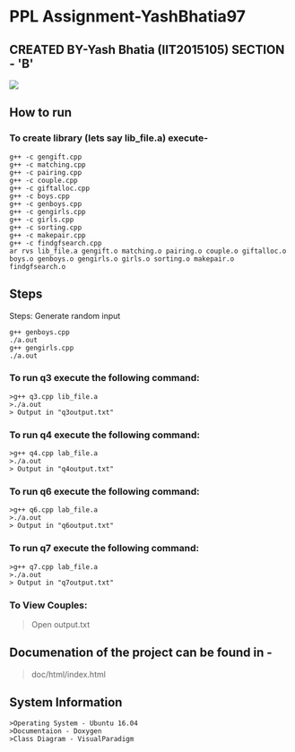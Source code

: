 # PPL Assignment-YashBhatia97
## CREATED BY-Yash Bhatia (IIT2015105) SECTION - 'B'
<img src="https://img.shields.io/badge/language-C++-brightgreen.svg"/>

## How to run

### To create library (lets say lib_file.a) execute-
>
```
g++ -c gengift.cpp
g++ -c matching.cpp
g++ -c pairing.cpp
g++ -c couple.cpp
g++ -c giftalloc.cpp
g++ -c boys.cpp
g++ -c genboys.cpp
g++ -c gengirls.cpp
g++ -c girls.cpp
g++ -c sorting.cpp
g++ -c makepair.cpp
g++ -c findgfsearch.cpp
ar rvs lib_file.a gengift.o matching.o pairing.o couple.o giftalloc.o boys.o genboys.o gengirls.o girls.o sorting.o makepair.o findgfsearch.o
```

## Steps
Steps: Generate random input
>
```	 
g++ genboys.cpp
./a.out
g++ gengirls.cpp
./a.out
```
### To run q3 execute the following command:
```
>g++ q3.cpp lib_file.a
>./a.out
> Output in "q3output.txt"
```
### To run q4 execute the following command:
```
>g++ q4.cpp lab_file.a
>./a.out
> Output in "q4output.txt"
```
### To run q6 execute the following command:
```
>g++ q6.cpp lab_file.a
>./a.out
> Output in "q6output.txt"
```
### To run q7 execute the following command:
```
>g++ q7.cpp lab_file.a
>./a.out
> Output in "q7output.txt"
```
### To View Couples:
>Open output.txt

## Documenation of the project can be found in -

>doc/html/index.html
## System Information
```
>Operating System - Ubuntu 16.04
>Documentaion - Doxygen
>Class Diagram - VisualParadigm
```
